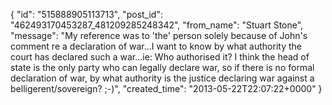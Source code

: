  {
   "id": "515888905113713",
   "post_id": "462493170453287_481209285248342",
   "from_name": "Stuart Stone",
   "message": "My reference was to 'the' person solely because of John's comment re a  declaration of war...I want to know by what authority the court has declared such a war...ie: Who authorised it?  I think the head of state is the only party who can legally declare war, so if there is no formal declaration of war, by what authority is the justice declaring war against a belligerent/sovereign? ;-)",
   "created_time": "2013-05-22T22:07:22+0000"
 }
